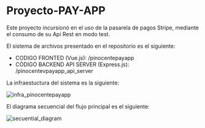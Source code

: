 # Proyecto-PAY-APP

Este proyecto incursionó en el uso de la pasarela de pagos Stripe, mediante el consumo de su Api Rest en modo test.

El sistema de archivos presentado en el repositorio es el siguiente:

- CODIGO FRONTED (Vue.js): /pinocentepayapp
- CÓDIGO BACKEND API SERVER (Express.js): /pinocentevpayapp_api_server

La infraestuctura del sistema es la siguiente:

![infra_pinocentepayapp](https://github.com/PatrichsInocenteCM274/Proyecto-PAY-APP/assets/30361234/591a23f6-fbef-4c8f-ab51-5315e810d5ce)

El diagrama secuencial del flujo principal es el siguiente:

![secuential_diagram](https://github.com/PatrichsInocenteCM274/Proyecto-PAY-APP/assets/30361234/5334d0cc-3702-446d-a045-c90c1de12d4b)
